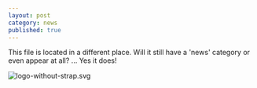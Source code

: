 ```yaml
---
layout: post
category: news
published: true
---
```


This file is located in a different place. Will it still have a 'news' category or even appear at all?
...
Yes it does!

![logo-without-strap.svg]({{site.baseurl}}/_posts/logo-without-strap.svg)


